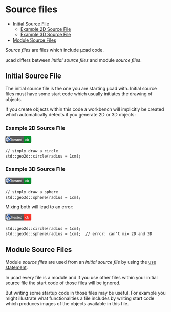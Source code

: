 # Source files

- [Initial Source File](#initial-source-file)
  - [Example 2D Source File](#example-2d-source-file)
  - [Example 3D Source File](#example-3d-source-file)
- [Module Source Files](#module-source-files)

*Source files* are files which include µcad code.

µcad differs between *initial source files* and module *source files*.

## Initial Source File

The initial source file is the one you are starting µcad with.
Initial source files must have some start code which usually initiates the drawing of objects.

If you create objects within this code a workbench will implicitly be created which automatically detects if you generate 2D or 3D objects:

### Example 2D Source File

[![test](.test/initial_source_file_2D.png)](.test/initial_source_file_2D.log)

```µcad,initial_source_file_2D
// simply draw a circle
std::geo2d::circle(radius = 1cm);
```

### Example 3D Source File

[![test](.test/initial_source_file_3D.png)](.test/initial_source_file_3D.log)

```µcad,initial_source_file_3D
// simply draw a sphere
std::geo3d::sphere(radius = 1cm);
```

Mixing both will lead to an error:

[![test](.test/initial_source_file_mixed.png)](.test/initial_source_file_mixed.log)

```µcad,initial_source_file_mixed#fail
std::geo2d::circle(radius = 1cm);
std::geo3d::sphere(radius = 1cm);  // error: can't mix 2D and 3D
```

## Module Source Files

Module *source files* are used from an *initial source file* by using the
[use statement](use.md).

In µcad every file is a module and if you use other files within your initial
source file the start code of those files will be ignored.

But writing some startup code in those files may be useful.
For example you might illustrate what functionalities a file includes by writing
start code which produces images of the objects available in this file.
